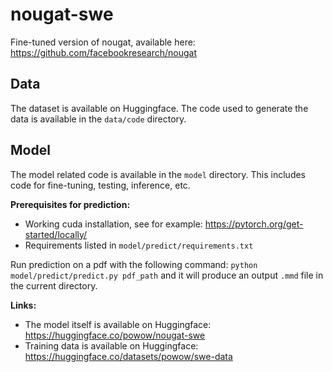 # nougat-swe
Fine-tuned version of nougat, available here: https://github.com/facebookresearch/nougat

## Data
The dataset is available on Huggingface.
The code used to generate the data is available in the `data/code` directory.

## Model
The model related code is available in the `model` directory.
This includes code for fine-tuning, testing, inference, etc.

**Prerequisites for prediction:**
* Working cuda installation, see for example: https://pytorch.org/get-started/locally/
* Requirements listed in `model/predict/requirements.txt`

Run prediction on a pdf with the following command: `python model/predict/predict.py pdf_path` and it will produce an output `.mmd` file in the current directory.

**Links:**
* The model itself is available on Huggingface: https://huggingface.co/powow/nougat-swe
* Training data is available on Huggingface: https://huggingface.co/datasets/powow/swe-data
